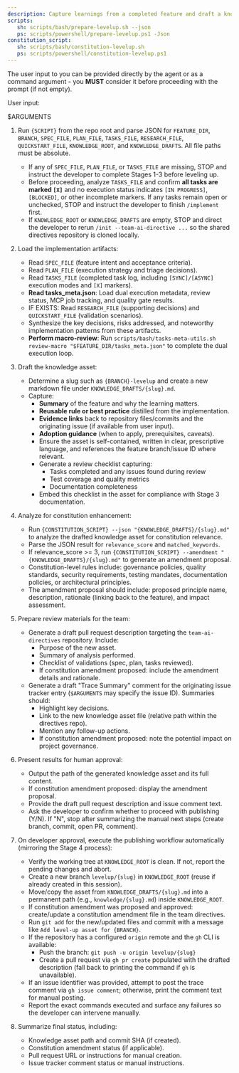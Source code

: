 ```yaml
---
description: Capture learnings from a completed feature and draft a knowledge asset plus traceability summary, with constitution enhancement analysis.
scripts:
   sh: scripts/bash/prepare-levelup.sh --json
   ps: scripts/powershell/prepare-levelup.ps1 -Json
constitution_script:
   sh: scripts/bash/constitution-levelup.sh
   ps: scripts/powershell/constitution-levelup.ps1
---
```


The user input to you can be provided directly by the agent or as a command argument - you **MUST** consider it before proceeding with the prompt (if not empty).

User input:

$ARGUMENTS

1. Run `{SCRIPT}` from the repo root and parse JSON for `FEATURE_DIR`, `BRANCH`, `SPEC_FILE`, `PLAN_FILE`, `TASKS_FILE`, `RESEARCH_FILE`, `QUICKSTART_FILE`, `KNOWLEDGE_ROOT`, and `KNOWLEDGE_DRAFTS`. All file paths must be absolute.
   - If any of `SPEC_FILE`, `PLAN_FILE`, or `TASKS_FILE` are missing, STOP and instruct the developer to complete Stages 1-3 before leveling up.
   - Before proceeding, analyze `TASKS_FILE` and confirm **all tasks are marked `[X]`** and no execution status indicates `[IN PROGRESS]`, `[BLOCKED]`, or other incomplete markers. If any tasks remain open or unchecked, STOP and instruct the developer to finish `/implement` first.
   - If `KNOWLEDGE_ROOT` or `KNOWLEDGE_DRAFTS` are empty, STOP and direct the developer to rerun `/init --team-ai-directive ...` so the shared directives repository is cloned locally.

2. Load the implementation artifacts:
    - Read `SPEC_FILE` (feature intent and acceptance criteria).
    - Read `PLAN_FILE` (execution strategy and triage decisions).
    - Read `TASKS_FILE` (completed task log, including `[SYNC]/[ASYNC]` execution modes and `[X]` markers).
    - **Read tasks_meta.json**: Load dual execution metadata, review status, MCP job tracking, and quality gate results.
    - IF EXISTS: Read `RESEARCH_FILE` (supporting decisions) and `QUICKSTART_FILE` (validation scenarios).
    - Synthesize the key decisions, risks addressed, and noteworthy implementation patterns from these artifacts.
    - **Perform macro-review**: Run `scripts/bash/tasks-meta-utils.sh review-macro "$FEATURE_DIR/tasks_meta.json"` to complete the dual execution loop.

3. Draft the knowledge asset:
    - Determine a slug such as `{BRANCH}-levelup` and create a new markdown file under `KNOWLEDGE_DRAFTS/{slug}.md`.
    - Capture:
      - **Summary** of the feature and why the learning matters.
      - **Reusable rule or best practice** distilled from the implementation.
      - **Evidence links** back to repository files/commits and the originating issue (if available from user input).
      - **Adoption guidance** (when to apply, prerequisites, caveats).
      - Ensure the asset is self-contained, written in clear, prescriptive language, and references the feature branch/issue ID where relevant.
      - Generate a review checklist capturing:
        - Tasks completed and any issues found during review
        - Test coverage and quality metrics
        - Documentation completeness
      - Embed this checklist in the asset for compliance with Stage 3 documentation.

4. Analyze for constitution enhancement:
    - Run `{CONSTITUTION_SCRIPT} --json "{KNOWLEDGE_DRAFTS}/{slug}.md"` to analyze the drafted knowledge asset for constitution relevance.
    - Parse the JSON result for `relevance_score` and `matched_keywords`.
    - If relevance_score >= 3, run `{CONSTITUTION_SCRIPT} --amendment "{KNOWLEDGE_DRAFTS}/{slug}.md"` to generate an amendment proposal.
    - Constitution-level rules include: governance policies, quality standards, security requirements, testing mandates, documentation policies, or architectural principles.
    - The amendment proposal should include: proposed principle name, description, rationale (linking back to the feature), and impact assessment.

5. Prepare review materials for the team:
    - Generate a draft pull request description targeting the `team-ai-directives` repository. Include:
      - Purpose of the new asset.
      - Summary of analysis performed.
      - Checklist of validations (spec, plan, tasks reviewed).
      - If constitution amendment proposed: include the amendment details and rationale.
    - Generate a draft "Trace Summary" comment for the originating issue tracker entry (`$ARGUMENTS` may specify the issue ID). Summaries should:
      - Highlight key decisions.
      - Link to the new knowledge asset file (relative path within the directives repo).
      - Mention any follow-up actions.
      - If constitution amendment proposed: note the potential impact on project governance.

6. Present results for human approval:
    - Output the path of the generated knowledge asset and its full content.
    - If constitution amendment proposed: display the amendment proposal.
    - Provide the draft pull request description and issue comment text.
    - Ask the developer to confirm whether to proceed with publishing (Y/N). If "N", stop after summarizing the manual next steps (create branch, commit, open PR, comment).

7. On developer approval, execute the publishing workflow automatically (mirroring the Stage 4 process):
    - Verify the working tree at `KNOWLEDGE_ROOT` is clean. If not, report the pending changes and abort.
    - Create a new branch `levelup/{slug}` in `KNOWLEDGE_ROOT` (reuse if already created in this session).
    - Move/copy the asset from `KNOWLEDGE_DRAFTS/{slug}.md` into a permanent path (e.g., `knowledge/{slug}.md`) inside `KNOWLEDGE_ROOT`.
    - If constitution amendment was proposed and approved: create/update a constitution amendment file in the team directives.
    - Run `git add` for the new/updated files and commit with a message like `Add level-up asset for {BRANCH}`.
    - If the repository has a configured `origin` remote and the `gh` CLI is available:
        - Push the branch: `git push -u origin levelup/{slug}`
        - Create a pull request via `gh pr create` populated with the drafted description (fall back to printing the command if `gh` is unavailable).
    - If an issue identifier was provided, attempt to post the trace comment via `gh issue comment`; otherwise, print the comment text for manual posting.
    - Report the exact commands executed and surface any failures so the developer can intervene manually.

8. Summarize final status, including:
    - Knowledge asset path and commit SHA (if created).
    - Constitution amendment status (if applicable).
    - Pull request URL or instructions for manual creation.
    - Issue tracker comment status or manual instructions.
